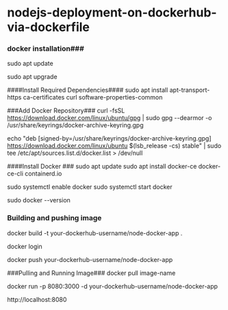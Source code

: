 # nodejs-deployment-on-dockerhub-via-dockerfile

### docker installation###

sudo apt update

sudo apt upgrade

####Install Required Dependencies####
sudo apt install apt-transport-https ca-certificates curl software-properties-common

###Add Docker Repository###
curl -fsSL https://download.docker.com/linux/ubuntu/gpg | sudo gpg --dearmor -o /usr/share/keyrings/docker-archive-keyring.gpg

echo "deb [signed-by=/usr/share/keyrings/docker-archive-keyring.gpg] https://download.docker.com/linux/ubuntu $(lsb_release -cs) stable" | sudo tee /etc/apt/sources.list.d/docker.list > /dev/null

 ####Install Docker ###
sudo apt update
sudo apt install docker-ce docker-ce-cli containerd.io

sudo systemctl enable docker
sudo systemctl start docker

sudo docker --version

### Building and pushing image ####
docker build -t your-dockerhub-username/node-docker-app .

docker login

docker push your-dockerhub-username/node-docker-app

###Pulling and Running Image###
docker pull image-name

docker run -p 8080:3000 -d your-dockerhub-username/node-docker-app

http://localhost:8080



